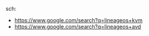 sch:
- https://www.google.com/search?q=lineageos+kvm
- https://www.google.com/search?q=lineageos+avd
